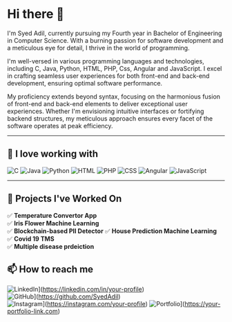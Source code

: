 # Hi there 👋  

I'm Syed Adil, currently pursuing my Fourth year in Bachelor of Engineering in Computer Science. With a burning passion for software development and a meticulous eye for detail, I thrive in the world of programming.

I'm well-versed in various programming languages and technologies, including C, Java, Python, HTML, PHP, Css, Angular and JavaScript. I excel in crafting seamless user experiences for both front-end and back-end development, ensuring optimal software performance.

My proficiency extends beyond syntax, focusing on the harmonious fusion of front-end and back-end elements to deliver exceptional user experiences. Whether I'm envisioning intuitive interfaces or fortifying backend structures, my meticulous approach ensures every facet of the software operates at peak efficiency.

---

## 🚀 I love working with  
![C](https://img.shields.io/badge/C-%2300599C.svg?style=for-the-badge&logo=c&logoColor=white) 
![Java](https://img.shields.io/badge/Java-%23ED8B00.svg?style=for-the-badge&logo=java&logoColor=white) 
![Python](https://img.shields.io/badge/Python-%233776AB.svg?style=for-the-badge&logo=python&logoColor=white) 
![HTML](https://img.shields.io/badge/HTML5-%23E34F26.svg?style=for-the-badge&logo=html5&logoColor=white) 
![PHP](https://img.shields.io/badge/PHP-%23777BB4.svg?style=for-the-badge&logo=php&logoColor=white) 
![CSS](https://img.shields.io/badge/CSS3-%231572B6.svg?style=for-the-badge&logo=css3&logoColor=white) 
![Angular](https://img.shields.io/badge/Angular-%23DD0031.svg?style=for-the-badge&logo=angular&logoColor=white) 
![JavaScript](https://img.shields.io/badge/JavaScript-%23F7DF1E.svg?style=for-the-badge&logo=javascript&logoColor=black)

---

## 🔭 Projects I've Worked On  
✅ **Temperature Convertor App**  
✅ **Iris Flower Machine Learning**  
✅ **Blockchain-based PII Detector**
✅ **House Prediction Machine Learning**  
✅ **Covid 19 TMS**  
✅ **Multiple disease prdeiction**


## 📫 How to reach me  
![LinkedIn](https://img.shields.io/badge/LinkedIn-%230A66C2.svg?style=for-the-badge&logo=linkedin&logoColor=white)](https://linkedin.com/in/your-profile)  
![GitHub](https://img.shields.io/badge/GitHub-%23121011.svg?style=for-the-badge&logo=github&logoColor=white)](https://github.com/SyedAdil)  
![Instagram](https://img.shields.io/badge/Instagram-%23E4405F.svg?style=for-the-badge&logo=instagram&logoColor=white)](https://instagram.com/your-profile)
![Portfolio](https://img.shields.io/badge/Portfolio-%23171717.svg?style=for-the-badge&logo=google-chrome&logoColor=white)](https://your-portfolio-link.com)


